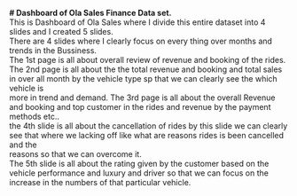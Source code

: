 ****# Dashboard of Ola Sales Finance Data set.****  
This is Dashboard of Ola Sales where I divide this entire dataset into 4 slides and I created 5 slides.  
There are 4 slides where I clearly focus on every thing over months and trends in the Bussiness.  
The 1st page is all about overall review of revenue and booking of the rides.   
The 2nd page is all about the the total revenue and booking and total sales in over all month by the vehicle type sp that we can clearly see the which vehicle is  
more in trend and demand.
The 3rd page is all about the overall Revenue and booking and top customer in the rides and revenue by the payment methods etc..  
the 4th slide is all about the cancellation of rides by this slide we can clearly see that where we lacking off like what are reasons rides is been cancelled and the  
reasons so that we can overcome it.  
The 5th slide is all about the rating given by the customer based on the vehicle performance and luxury and driver so that we can focus on the increase in the numbers of that particular vehicle.  
